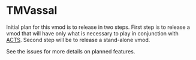# TMVassal

Initial plan for this vmod is to release in two steps. First step is to release a vmod that will have only what is necessary to play in conjunction with [ACTS](https://acts.warhorsesim.com). Second step will be to release a stand-alone vmod.

See the issues for more details on planned features.
